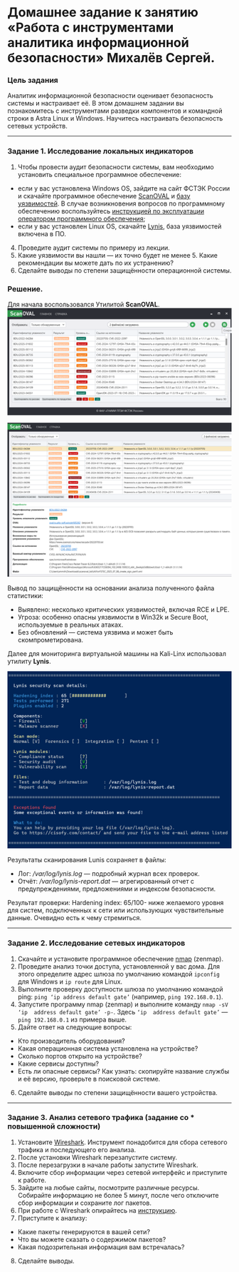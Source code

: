 # Домашнее задание к занятию «Работа с инструментами аналитика информационной безопасности» Михалёв Сергей.

### Цель задания

Аналитик информационной безопасности оценивает безопасность системы и настраивает её. В этом домашнем задании вы познакомитесь с инструментами разведки компонентов и командной строки в Astra Linux и Windows. Научитесь настраивать безопасность сетевых устройств.


------

### Задание 1.  Исследование локальных индикаторов

1. Чтобы провести аудит безопасности системы, вам необходимо установить специальное программное обеспечение:
- если у вас установлена Windows OS, зайдите на сайт ФСТЭК России и скачайте программное обеспечение [ScanOVAL](https://bdu.fstec.ru/files/scanoval.msi) и [базу уязвимостей](https://bdu.fstec.ru/files/scanoval.xml). В случае возникновения вопросов по программному обеспечению воспользуйтесь [инструкцией по эксплуатации оператором программного обеспечения](https://bdu.fstec.ru/files/documents/scanoval_manual.pdf);
- если у вас установлен Linux OS, скачайте [Lynis](https://cisofy.com/lynis/#installation), база уязвимостей включена в ПО.
4. Проведите аудит системы по примеру из лекции.
5. Какие уязвимости вы нашли — их точно будет не менее 5. Какие рекомендации вы можете дать по их устранению?
6. Сделайте выводы по степени защищённости операционной системы. 

### Решение.

Для начала воспользовался Утилитой **ScanOVAL**.
![Результат проверки компьютера с установленной Windows 11](img/Task-1_01_01.png)

![Описание одной из выявленных уязвимостей.](img/Task-1_01_02.png)

Вывод по защищённости на основании анализа полученного файла статистики:
* Выявлено: несколько критических уязвимостей, включая RCE и LPE.
* Угроза: особенно опасны уязвимости в Win32k и Secure Boot, используемые в реальных атаках.
* Без обновлений — система уязвима и может быть скомпрометирована.

Далее для мониторинга виртуальной машины на Kali-Linx использовал утилиту **Lynis**.

![Резальтат проверки виртуальной машины на базе Linux.](img/Task-1_02_01.png)

Результаты сканирования Lunis сохраняет в файлы: 
* Лог: */var/log/lynis.log* — подробный журнал всех проверок.
* Отчёт: */var/log/lynis-report.dat* — агрегированный отчет с предупреждениями, предложениями и индексом безопасности.

Результат проверки: Hardening index: 65/100- ниже желаемого уровня для систем, подключенных к сети или использующих чувствительные данные. Очевидно есть к чему стремиться.

------

### Задание 2. Исследование сетевых индикаторов

1. Скачайте и установите программное обеспечение [nmap](https://nmap.org/) (zenmap).
2. Проведите анализ точки доступа, установленной у вас дома. Для этого определите адрес шлюза по умолчанию командой `ipconfig` для Windows и `ip route` для Linux. 
3. Выполните проверку доступности шлюза по умолчанию командой ping:
`ping ‘ip address default gate’` (например, `ping 192.168.0.1`).
4. Запустите программу nmap (zenmap) и выполните команду `nmap -sV ‘ip  address default gate’ -p-`. Здесь `‘ip  address default gate’` — `ping 192.168.0.1` из примера выше.
5. Дайте ответ на следующие вопросы:
- Кто производитель оборудования?
- Какая операционная система установлена на устройстве?
- Сколько портов открыто на устройстве?
- Какие сервисы доступны? 
- Есть ли опасные сервисы? Как узнать: скопируйте название службы и её версию, проверьте в поисковой системе.
6. Сделайте выводы по степени защищённости вашего устройства. 

-----

### Задание 3. Анализ сетевого трафика (задание со * повышенной сложности)

1. Установите [Wireshark](https://www.wireshark.org/). Инструмент понадобится для сбора сетевого трафика и последующего его анализа. 
2. После установки Wireshark перезапустите систему.
3. После перезагрузки в начале работы запустите Wireshark.
4. Включите сбор информации через сетевой интерфейс и приступите к работе.
5. Зайдите на любые сайты, посмотрите различные ресурсы. Собирайте информацию не более 5 минут, после чего отключите сбор информации и сохраните лог пакетов.
6. При работе с Wireshark опирайтесь на [инструкцию](https://www.wireshark.org/docs/wsug_html_chunked/ChapterWork.html#ChWorkViewPacketsSection). 
7. Приступите к анализу:
- Какие пакеты генерируются в вашей сети?
- Что вы можете сказать о содержимом пакетов?
- Какая подозрительная информация вам встречалась?
8. Сделайте выводы.
